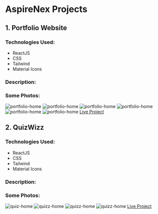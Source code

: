 
<body>

  <h1><b>AspireNex Projects</b></h1>

  <div class="project">
    <h2>1. Portfolio Website</h2>
    <h3>Technologies Used:</h3>
    <ul>
      <li>ReactJS</li>
      <li>CSS</li>
      <li>Tailwind</li>
      <li>Material Icons</li>
    </ul>
    <h3>Description:</h3>
    <p>
      <!-- Your detailed project description goes here -->
    </p>
    <h3>Some Photos:</h3>
    <img src = "https://www.dropbox.com/scl/fi/azrylr1c7npljbpxbps1m/p1-1.PNG?rlkey=mxehkbfsn76kiwq6npecs0emp&st=sroz97hr&dl=0?raw=1" alt = "portfolio-home">
     <img src = "https://www.dropbox.com/scl/fi/1hm4xpfrjwxqsgj3p0lfq/p1-2.PNG?rlkey=psuzoheuc173uppz21q0reit9&st=33d2tndk&dl=0?raw=1" alt = "portfolio-home">
     <img src = "https://www.dropbox.com/scl/fi/0rbpqz4ug0vx23g82an9l/p1-3.PNG?rlkey=ozy8z3t7d7sriwit6r03kv7if&st=wkndlcdj&dl=0?raw=1" alt = "portfolio-home">
     <img src = "https://www.dropbox.com/scl/fi/wj39ohwp3g5n4ehtzkiem/p1-4.PNG?rlkey=vba3lfz38ucvmiu060jt1ttal&st=uufoxtit&dl=0?raw=1" alt = "portfolio-home">
     <img src = "https://www.dropbox.com/scl/fi/n2u6321rumo3lv1i11ywk/p1-5.PNG?rlkey=rs3d2muu27dpy7hu8rqrf8jn8&st=9y1kwjxc&dl=0?raw=1" alt = "portfolio-home">
     <img src = "https://www.dropbox.com/scl/fi/e10fzteswptc1mbs9ge3u/p1-6.PNG?rlkey=phblv0v2ome1ea48rz142r2bm&st=e1bttzl5&dl=0?raw=1" alt = "portfolio-home">
    <a class="live-project" href="https://mywebsite-anas727189s-projects.vercel.app/">Live Project</a>
  </div>

  <div class="project">
    <h2>2. QuizWizz</h2>
    <h3>Technologies Used:</h3>
    <ul>
      <li>ReactJS</li>
      <li>CSS</li>
      <li>Tailwind</li>
      <li>Material Icons</li>
    </ul>
    <h3>Description:</h3>
    <p>
      <!-- Your detailed project description goes here -->
    </p>
    <h3>Some Photos:</h3>
     <img src = "https://www.dropbox.com/scl/fi/tzw7svnutlofw4nr0pzxm/p2-1.PNG?rlkey=j7gjcmhkrbsbbw5zljb7qt5ob&st=2im45mal&dl=0?raw=1" alt = "quiz-home">
     <img src = "https://www.dropbox.com/scl/fi/6b660533vnxbmzrljbd89/p2-2.PNG?rlkey=yjlutyy6j3qo5xt7tyanucqcb&st=i5idz86f&dl=0?raw=1" alt = "quizz-home">
     <img src = "https://www.dropbox.com/scl/fi/63fld600gtupfbfw1t7sn/p2-3.PNG?rlkey=pgdgz605kbltr6ykz5w4exnp2&st=h6mrnvun&dl=0?raw=1" alt = "quizz-home">
     <img src = "https://www.dropbox.com/scl/fi/h2clv29dhau2zjhztfeiy/p2-4.PNG?rlkey=8fcboxjbplw7gycr7vnk54dw4&st=tx0sbl6m&dl=0?raw=1" alt = "quizz-home">
    <!-- Include some screenshots of your project here -->
    <a class="live-project" href="https://quizwizz-lay1d5n3w-anas727189s-projects.vercel.app/">Live Project</a>
  </div>

</body>
</html>
